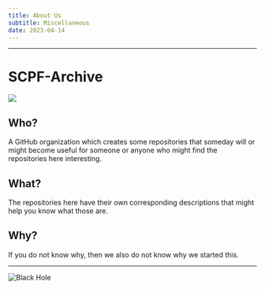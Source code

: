 ```yaml
---
title: About Us
subtitle: Miscellaneous
date: 2023-04-14
---
```

---

# SCPF-Archive

![](https://avatars.githubusercontent.com/u/121094096)

## Who?
A GitHub organization which creates some repositories that someday will or might become useful for someone or anyone who might find the repositories here interesting.

## What?
The repositories here have their own corresponding descriptions that might help you know what those are.

## Why?
If you do not know why, then we also do not know why we started this.

---

![Black Hole](https://rb.gy/z0dyyw)

